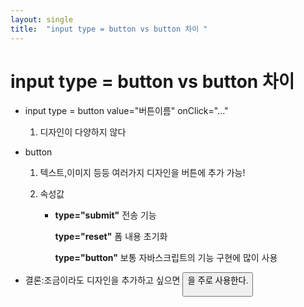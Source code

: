 ```yaml
---
layout: single
title:  "input type = button vs button 차이 "
---
```

# input type = button vs button 차이




- input type = button value="버튼이름" onClick="..."

  1. 디자인이 다양하지 않다 

- button

  1. 텍스트,이미지 등등 여러가지 디자인을 버튼에 추가 가능! 

  2. 속성값

     - **type="submit"**  전송 기능

       **type="reset"**  폼 내용 초기화

       **type="button"** 보통 자바스크립트의 기능 구현에 많이 사용

       

       

- 결론:조금이라도 디자인을 추가하고 싶으면 <button>을 주로 사용한다.

 
